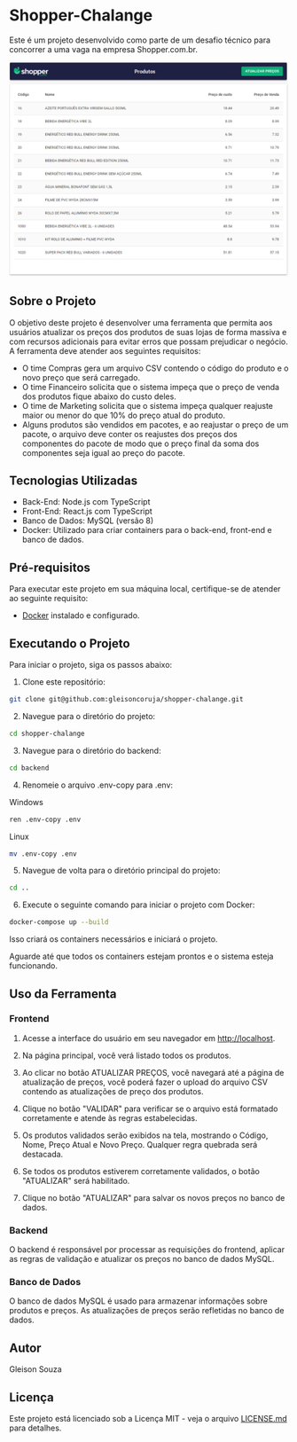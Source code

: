 # Shopper-Chalange

Este é um projeto desenvolvido como parte de um desafio técnico para concorrer a uma vaga na empresa Shopper.com.br.

![Alt text](image.png)

## Sobre o Projeto

O objetivo deste projeto é desenvolver uma ferramenta que permita aos usuários atualizar os preços dos produtos de suas lojas de forma massiva e com recursos adicionais para evitar erros que possam prejudicar o negócio. A ferramenta deve atender aos seguintes requisitos:

- O time Compras gera um arquivo CSV contendo o código do produto e o novo preço que será carregado.
- O time Financeiro solicita que o sistema impeça que o preço de venda dos produtos fique abaixo do custo deles.
- O time de Marketing solicita que o sistema impeça qualquer reajuste maior ou menor do que 10% do preço atual do produto.
- Alguns produtos são vendidos em pacotes, e ao reajustar o preço de um pacote, o arquivo deve conter os reajustes dos preços dos componentes do pacote de modo que o preço final da soma dos componentes seja igual ao preço do pacote.

## Tecnologias Utilizadas

- Back-End: Node.js com TypeScript
- Front-End: React.js com TypeScript
- Banco de Dados: MySQL (versão 8)
- Docker: Utilizado para criar containers para o back-end, front-end e banco de dados.

## Pré-requisitos

Para executar este projeto em sua máquina local, certifique-se de atender ao seguinte requisito:

- [Docker](https://www.docker.com/) instalado e configurado.

## Executando o Projeto

Para iniciar o projeto, siga os passos abaixo:

1. Clone este repositório:

```sh
git clone git@github.com:gleisoncoruja/shopper-chalange.git
```

2. Navegue para o diretório do projeto:

```sh
cd shopper-chalange
```
3. Navegue para o diretório do backend:

```sh
cd backend
```
4. Renomeie o arquivo .env-copy para .env:

Windows
```sh
ren .env-copy .env
```

Linux
```sh
mv .env-copy .env
```
5. Navegue de volta para o diretório principal do projeto:

```sh
cd ..
```

6. Execute o seguinte comando para iniciar o projeto com Docker:

```sh
docker-compose up --build
```

Isso criará os containers necessários e iniciará o projeto.

Aguarde até que todos os containers estejam prontos e o sistema esteja funcionando.

## Uso da Ferramenta

### Frontend

1. Acesse a interface do usuário em seu navegador em [http://localhost](http://localhost).

2. Na página principal, você verá listado todos os produtos.

3. Ao clicar no botão ATUALIZAR PREÇOS, você navegará até a página de atualização de preços, você poderá fazer o upload do arquivo CSV contendo as atualizações de preço dos produtos.

4. Clique no botão "VALIDAR" para verificar se o arquivo está formatado corretamente e atende às regras estabelecidas.

5. Os produtos validados serão exibidos na tela, mostrando o Código, Nome, Preço Atual e Novo Preço. Qualquer regra quebrada será destacada.

6. Se todos os produtos estiverem corretamente validados, o botão "ATUALIZAR" será habilitado.

7. Clique no botão "ATUALIZAR" para salvar os novos preços no banco de dados.

### Backend

O backend é responsável por processar as requisições do frontend, aplicar as regras de validação e atualizar os preços no banco de dados MySQL.

### Banco de Dados

O banco de dados MySQL é usado para armazenar informações sobre produtos e preços. As atualizações de preços serão refletidas no banco de dados.



## Autor

Gleison Souza

## Licença

Este projeto está licenciado sob a Licença MIT - veja o arquivo [LICENSE.md](LICENSE.md) para detalhes.



